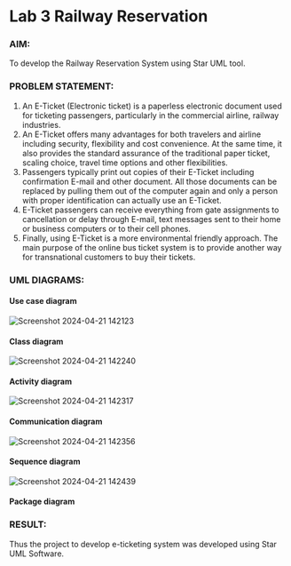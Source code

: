 # Lab 3 Railway Reservation

### AIM:
To develop the Railway Reservation System using Star UML tool.
### PROBLEM STATEMENT:
1. An E-Ticket (Electronic ticket) is a paperless electronic document used for ticketing
passengers, particularly in the commercial airline, railway industries.
2. An E-Ticket offers many advantages for both travelers and airline including security,
flexibility and cost convenience. At the same time, it also provides the standard assurance of
the traditional paper ticket, scaling choice, travel time options and other flexibilities.
3. Passengers typically print out copies of their E-Ticket including confirmation E-mail
and other document. All those documents can be replaced by pulling them out of the computer
again and only a person with proper identification can actually use an E-Ticket.
4. E-Ticket passengers can receive everything from gate assignments to cancellation or
delay through E-mail, text messages sent to their home or business computers or to their cell
phones.
5. Finally, using E-Ticket is a more environmental friendly approach. The main purpose
of the online bus ticket system is to provide another way for transnational customers to buy
their tickets.
### UML DIAGRAMS:
#### Use case diagram
![Screenshot 2024-04-21 142123](https://github.com/Jenishajustin/Lab-3-Railway-Reservation/assets/119405070/f959a560-7228-48fe-a80f-81f6220c2726)
#### Class diagram
![Screenshot 2024-04-21 142240](https://github.com/Jenishajustin/Lab-3-Railway-Reservation/assets/119405070/a78f5c8d-789a-40bc-9543-3b2f02be2461)
#### Activity diagram
![Screenshot 2024-04-21 142317](https://github.com/Jenishajustin/Lab-3-Railway-Reservation/assets/119405070/ef4deae7-f398-4f74-ba78-4cca9be1633b)
#### Communication diagram
![Screenshot 2024-04-21 142356](https://github.com/Jenishajustin/Lab-3-Railway-Reservation/assets/119405070/ef61b0b3-c9b0-4a7f-8a60-8c39caf6fba7)
#### Sequence diagram
![Screenshot 2024-04-21 142439](https://github.com/Jenishajustin/Lab-3-Railway-Reservation/assets/119405070/ffcb345b-62c1-419a-a2af-9c7034d85eec)
#### Package diagram

### RESULT:
Thus the project to develop e-ticketing system was developed using Star UML Software.
